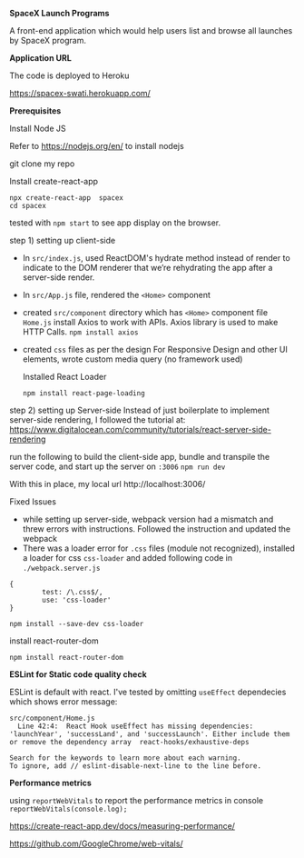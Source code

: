 **SpaceX Launch Programs**

A front-end application which would help users list and browse all launches by SpaceX
program.

**Application URL** 

The code is deployed to Heroku

https://spacex-swati.herokuapp.com/

**Prerequisites**

Install Node JS

Refer to https://nodejs.org/en/ to install nodejs

git clone my repo 

Install create-react-app

```
npx create-react-app  spacex
cd spacex
```
tested with `npm start` to see app display on the browser.

step 1) setting up client-side 
- In `src/index.js`, used ReactDOM's hydrate method instead of render to indicate to the 
  DOM renderer that we’re rehydrating the app after a server-side render.
- In `src/App.js` file, rendered the `<Home>` component
- created `src/component` directory which has `<Home>` component file `Home.js` 
  install Axios to work with APIs. Axios library is used to make HTTP Calls.
  ```npm install axios```
  
- created `css` files as per the design
  For Responsive Design and other UI elements, wrote custom media query (no framework used) 
  
  Installed React Loader 
  
  ```npm install react-page-loading```
  
step 2) setting up Server-side 
Instead of just boilerplate to implement server-side rendering, 
I followed the tutorial at: https://www.digitalocean.com/community/tutorials/react-server-side-rendering

run the following to build the client-side app, bundle and transpile the server code, and start up the server on `:3006`
`npm run dev`

With this in place, my local url http://localhost:3006/


Fixed Issues
- while setting up server-side, webpack version had a mismatch and threw errors with
  instructions. Followed the instruction and updated the webpack
- There was a loader error for `.css` files (module not recognized), installed a loader for css `css-loader`
  and added following code in `./webpack.server.js`
  
```
{
        test: /\.css$/,
        use: 'css-loader'
}

npm install --save-dev css-loader
```

install react-router-dom

```
npm install react-router-dom
```

**ESLint for Static code quality check**

ESLint is default with react.
I've tested by omitting `useEffect` dependecies which shows error message:

```
src/component/Home.js
  Line 42:4:  React Hook useEffect has missing dependencies: 'launchYear', 'successLand', and 'successLaunch'. Either include them or remove the dependency array  react-hooks/exhaustive-deps

Search for the keywords to learn more about each warning.
To ignore, add // eslint-disable-next-line to the line before.

```

**Performance metrics**

using `reportWebVitals` to report the performance metrics in console
`reportWebVitals(console.log);`

https://create-react-app.dev/docs/measuring-performance/

https://github.com/GoogleChrome/web-vitals/




